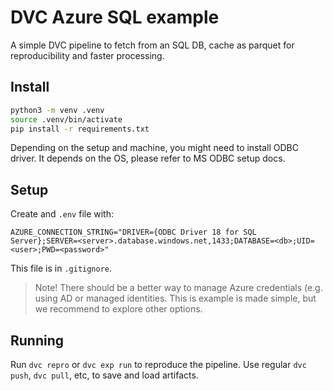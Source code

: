 # DVC Azure SQL example

A simple DVC pipeline to fetch from an SQL DB, cache as parquet for
reproducibility and faster processing.

## Install

```bash
python3 -m venv .venv
source .venv/bin/activate
pip install -r requirements.txt
```

Depending on the setup and machine, you might need to install ODBC driver. It
depends on the OS, please refer to MS ODBC setup docs.

## Setup

Create and `.env` file with:


```env
AZURE_CONNECTION_STRING="DRIVER={ODBC Driver 18 for SQL Server};SERVER=<server>.database.windows.net,1433;DATABASE=<db>;UID=<user>;PWD=<password>"
```

This file is in `.gitignore`. 

> Note! There should be a better way to manage Azure credentials (e.g. using AD
> or managed identities. This is example is made simple, but we recommend to
> explore other options.

## Running

Run `dvc repro` or `dvc exp run` to reproduce the pipeline. Use regular
`dvc push`, `dvc pull`, etc, to save and load artifacts.

